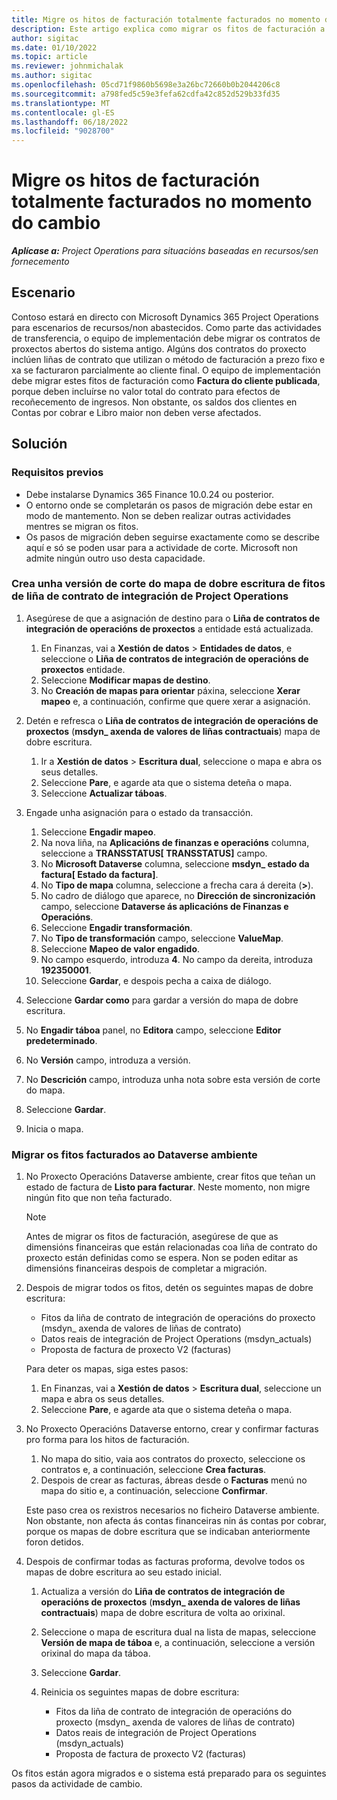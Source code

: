 ```yaml
---
title: Migre os hitos de facturación totalmente facturados no momento do cambio
description: Este artigo explica como migrar os fitos de facturación a prezos fixos que se facturaron ao cliente por contratos de proxectos abertos antes da data de posta en funcionamento.
author: sigitac
ms.date: 01/10/2022
ms.topic: article
ms.reviewer: johnmichalak
ms.author: sigitac
ms.openlocfilehash: 05cd71f9860b5698e3a26bc72660b0b2044206c8
ms.sourcegitcommit: a798fed5c59e3fefa62cdfa42c852d529b33fd35
ms.translationtype: MT
ms.contentlocale: gl-ES
ms.lasthandoff: 06/18/2022
ms.locfileid: "9028700"
---
```

# <a name="migrate-fully-invoiced-billing-milestones-at-cutover"></a>Migre os hitos de facturación totalmente facturados no momento do cambio

_**Aplícase a:** Project Operations para situacións baseadas en recursos/sen fornecemento_

## <a name="scenario"></a>Escenario

Contoso estará en directo con Microsoft Dynamics 365 Project Operations para escenarios de recursos/non abastecidos. Como parte das actividades de transferencia, o equipo de implementación debe migrar os contratos de proxectos abertos do sistema antigo. Algúns dos contratos do proxecto inclúen liñas de contrato que utilizan o método de facturación a prezo fixo e xa se facturaron parcialmente ao cliente final. O equipo de implementación debe migrar estes fitos de facturación como **Factura do cliente publicada**, porque deben incluírse no valor total do contrato para efectos de recoñecemento de ingresos. Non obstante, os saldos dos clientes en Contas por cobrar e Libro maior non deben verse afectados.

## <a name="solution"></a>Solución

### <a name="prerequisites"></a>Requisitos previos

- Debe instalarse Dynamics 365 Finance 10.0.24 ou posterior.
- O entorno onde se completarán os pasos de migración debe estar en modo de mantemento. Non se deben realizar outras actividades mentres se migran os fitos.
- Os pasos de migración deben seguirse exactamente como se describe aquí e só se poden usar para a actividade de corte. Microsoft non admite ningún outro uso desta capacidade.

### <a name="create-a-cutover-version-of-the-project-operations-integration-contract-line-milestones-dual-write-map"></a>Crea unha versión de corte do mapa de dobre escritura de fitos de liña de contrato de integración de Project Operations 

1. Asegúrese de que a asignación de destino para o **Liña de contratos de integración de operacións de proxectos** a entidade está actualizada. 

    1. En Finanzas, vai a **Xestión de datos** \> **Entidades de datos**, e seleccione o **Liña de contratos de integración de operacións de proxectos** entidade. 
    2. Seleccione **Modificar mapas de destino**. 
    3. No **Creación de mapas para orientar** páxina, seleccione **Xerar mapeo** e, a continuación, confirme que quere xerar a asignación.

2. Detén e refresca o **Liña de contratos de integración de operacións de proxectos** (**msdyn\_ axenda de valores de liñas contractuais**) mapa de dobre escritura. 

    1. Ir a **Xestión de datos** \> **Escritura dual**, seleccione o mapa e abra os seus detalles. 
    2. Seleccione **Pare**, e agarde ata que o sistema deteña o mapa. 
    3. Seleccione **Actualizar táboas**.

3. Engade unha asignación para o estado da transacción.

    1. Seleccione **Engadir mapeo**.
    2. Na nova liña, na **Aplicacións de finanzas e operacións** columna, seleccione a **TRANSSTATUS\[ TRANSSTATUS\]** campo.
    3. No **Microsoft Dataverse** columna, seleccione **msdyn\_ estado da factura\[ Estado da factura\]**.
    4. No **Tipo de mapa** columna, seleccione a frecha cara á dereita (**\>**).
    5. No cadro de diálogo que aparece, no **Dirección de sincronización** campo, seleccione **Dataverse ás aplicacións de Finanzas e Operacións**.
    6. Seleccione **Engadir transformación**.
    7. No **Tipo de transformación** campo, seleccione **ValueMap**.
    8. Seleccione **Mapeo de valor engadido**.
    9. No campo esquerdo, introduza **4**. No campo da dereita, introduza **192350001**. 
    10. Seleccione **Gardar**, e despois pecha a caixa de diálogo.

4. Seleccione **Gardar como** para gardar a versión do mapa de dobre escritura. 
5. No **Engadir táboa** panel, no **Editora** campo, seleccione **Editor predeterminado**.
6. No **Versión** campo, introduza a versión.
7. No **Descrición** campo, introduza unha nota sobre esta versión de corte do mapa. 
8. Seleccione **Gardar**.
9. Inicia o mapa.

### <a name="migrate-invoiced-milestones-to-the-dataverse-environment"></a>Migrar os fitos facturados ao Dataverse ambiente

1. No Proxecto Operacións Dataverse ambiente, crear fitos que teñan un estado de factura de **Listo para facturar**. Neste momento, non migre ningún fito que non teña facturado.

    > [!NOTE]
    > Antes de migrar os fitos de facturación, asegúrese de que as dimensións financeiras que están relacionadas coa liña de contrato do proxecto están definidas como se espera. Non se poden editar as dimensións financeiras despois de completar a migración.

2. Despois de migrar todos os fitos, detén os seguintes mapas de dobre escritura:

    - Fitos da liña de contrato de integración de operacións do proxecto (msdyn\_ axenda de valores de liñas de contrato)
    - Datos reais de integración de Project Operations (msdyn\_actuals)
    - Proposta de factura de proxecto V2 (facturas)

    Para deter os mapas, siga estes pasos:

    1. En Finanzas, vai a **Xestión de datos** \> **Escritura dual**, seleccione un mapa e abra os seus detalles.
    2. Seleccione **Pare**, e agarde ata que o sistema deteña o mapa.

3. No Proxecto Operacións Dataverse entorno, crear y confirmar facturas pro forma para los hitos de facturación. 

    1. No mapa do sitio, vaia aos contratos do proxecto, seleccione os contratos e, a continuación, seleccione **Crea facturas**.
    2. Despois de crear as facturas, ábreas desde o **Facturas** menú no mapa do sitio e, a continuación, seleccione **Confirmar**.

    Este paso crea os rexistros necesarios no ficheiro Dataverse ambiente. Non obstante, non afecta ás contas financeiras nin ás contas por cobrar, porque os mapas de dobre escritura que se indicaban anteriormente foron detidos.

4. Despois de confirmar todas as facturas proforma, devolve todos os mapas de dobre escritura ao seu estado inicial.

    1. Actualiza a versión do **Liña de contratos de integración de operacións de proxectos** (**msdyn\_ axenda de valores de liñas contractuais**) mapa de dobre escritura de volta ao orixinal. 
    2. Seleccione o mapa de escritura dual na lista de mapas, seleccione **Versión de mapa de táboa** e, a continuación, seleccione a versión orixinal do mapa da táboa.
    3. Seleccione **Gardar**.
    4. Reinicia os seguintes mapas de dobre escritura:

        - Fitos da liña de contrato de integración de operacións do proxecto (msdyn\_ axenda de valores de liñas de contrato)
        - Datos reais de integración de Project Operations (msdyn\_actuals)
        - Proposta de factura de proxecto V2 (facturas)

Os fitos están agora migrados e o sistema está preparado para os seguintes pasos da actividade de cambio.

